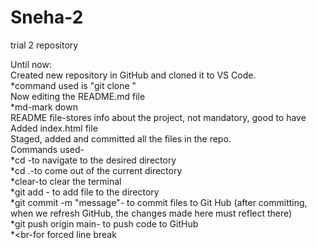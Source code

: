 # Sneha-2
trial 2 repository<br>

Until now:<br>
Created new repository in GitHub and cloned it to VS Code.<br>
*command used is "git clone <url>"<br>
Now editing the README.md file<br>
*md-mark down<br>
README file-stores info about the project, not mandatory, good to have<br>
Added index.html file<br>
Staged, added and committed all the files in the repo.<br>
Commands used- <br>
*cd <name of directory>-to navigate to the desired directory<br>
*cd .-to come out of the current directory<br>
*clear-to clear the terminal<br>
*git add <file name>- to add file to the directory<br>
*git commit -m "message"- to commit files to Git Hub (after committing, when we refresh GitHub, the changes made here must reflect there)<br>
*git push origin main- to push code to GitHub<br>
*<br-for forced line break<br>



